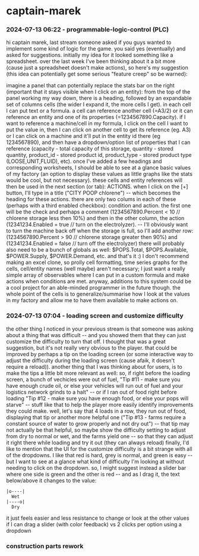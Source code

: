 # captain-marek

### 2024-07-13 06:22 - programmable-logic-control (PLC)

hi captain marek, last stream someone asked if you guys wanted to implement some kind of logic for the game. you said yes (eventually) and asked for suggestions. initially my idea for it looked something like a spreadsheet. over the last week I've been thinking about it a bit more (cause just a spreadsheet doesn't make actions), so here's my suggestion (this idea can potentially get some serious "feature creep" so be warned):

imagine a panel that can potentially replace the stats bar on the right (important that it stays visible when I click on an entity): from the top of the panel working my way down, there is a heading, followed by an expandable set of columns cells (the wider I expand it, the more cells I get). in each cell I can put text or a formula. a cell can reference another cell (=A3/2) or it can reference an entity and one of its properties (=$1234567890$.Capacity). if I want to reference a machine/cell in my formula, I click on the cell I want to put the value in, then I can click on another cell to get its reference (eg. A3) or I can click on a machine and it'll put in the entity id there (eg $1234567890$), and then have a dropdown/option list of properties that I can reference (capacity - total capacity of this storage, quantity - stored quantity, product_id - stored product id, product_type - stored product type (LOOSE,UNIT,FLUID), etc).
once I've added a few headings and corresponding worksheets, I should be able to see at a glance basic values of my factory (an option to display these values as little graphs like the stats would be cool, but not necessary). these cells and entity references will then be used in the next section (or tab): ACTIONS.
when I click on the [+] button, I'll type in a title ("CITY POOP chlorene") -- which becomes the heading for these actions. there are only two colums in each of these (perhaps with a third enabled checkbox): condition and action. the first one will be the check and perhaps a comment ($1234567890$.Percent < 10 // chlorene storage less then 10%) and then in the other column, the action ($12341234$.Enabled = true // turn on the electrolyzer). -- I'll obviously want to turn the machine back off when the storage is full, so I'll add another row: ($1234567890$.Percent > 90 // chlorene storage greater then 90%) and ($12341234$.Enabled = false // turn off the electrolyzer)
there will probably also need to be a bunch of globals as well: $POPS.Total, $POPS.Available, $POWER.Supply, $POWER.Demand, etc.
and that's it :) I don't recommend making an excel clone, so prolly cell formatting, time series graphs for the cells, cell/entity names (well maybe) aren't necessary; I just want a really simple array of observables where I can put in a custom formula and make actions when conditions are met. anyway, additions to this system could be a cool project for an able-minded programmer in the future though. the whole point of the cells is to generalize/summarise how I look at the values in my factory and allow me to have them available to make actions on.

### 2024-07-13 07:04 - loading screen and customize difficulty

the other thing I noticed in your previous stream is that someone was asking about a thing that was difficult -- and you showed them that they can just customize the difficulty to turn that off. I thought that was a great suggestion, but it's not really very obvious to the player. that could be improved by perhaps a tip on the loading screen (or some interactive way to adjust the difficulty during the loading screen (cause afaik, it doesn't require a reload)).
another thing that I was thinking about for users, is to make the tips a little bit more relevant as well: so, if right before the loading screen, a bunch of vechicles were out of fuel, "Tip #11 - make sure you have enough crude oil, or else your vehicles will run out of fuel and your logistics network grinds to a halt" -- or if I ran out of food right before loading "Tip #12 - make sure you have enough food, or else your pops will starve" -- stuff like that to help the player more easily identify improvements they could make. well, let's say that 4 loads in a row, they run out of food, displaying that tip or another more helpful one ("Tip #13 - farms require a constant source of water to grow properly and not dry out") -- that tip may not actually be that helpful, so maybe show the difficulty setting to adjust from dry to normal or wet, and the farms yield one -- so that they can adjust it right there while loading and try it out (they can always reload)
finally, I'd like to mention that the UI for the customize difficulty is a bit strange with all of the dropdowns. I like that red is hard, grey is normal, and green is easy -- but I want to see at a glance what kind of difficulty I'm looking at without needing to click on the dropdown. so, I might suggest instead a slider bar where one side is green and the other is red -- and as I drag it, the text below/above it changes to the value:
```
|o----|
  Wet
|----o|
  Dry
```
it just feels easier and less resistance to change or look at the other values if I can drag a slider (with color feedback) vs 2 clicks per option using a dropdown

### construction parts rework
